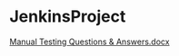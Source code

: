 # JenkinsProject


[Manual Testing Questions & Answers.docx](https://github.com/Smitabh89/JenkinsProject/files/11014242/Manual.Testing.Questions.Answers.docx)

